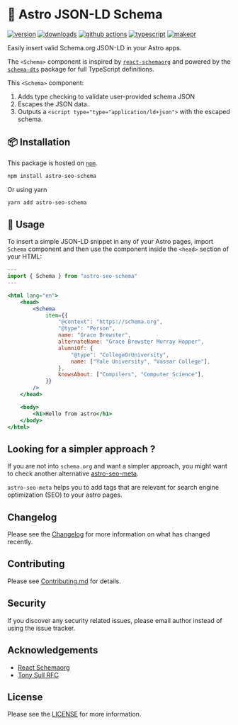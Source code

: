 # 🚀 Astro JSON-LD Schema

[![version][version-badge]][npm]
[![downloads][downloads-badge]][npm]
[![github actions][github-actions-badge]][github-actions]
[![typescript][typescript-badge]][typescript]
[![makepr][makepr-badge]][makepr]

Easily insert valid Schema.org JSON-LD in your Astro apps.

The `<Schema>` component is inspired by [`react-schemaorg`](https://www.npmjs.com/package/react-schemaorg) and powered by the [`schema-dts`](https://www.npmjs.com/package/schema-dts) package for full TypeScript definitions.

This `<Schema>` component:

1. Adds type checking to validate user-provided schema JSON
2. Escapes the JSON data.
3. Outputs a `<script type="type="application/ld+json">` with the escaped schema.

## 📦 Installation

This package is hosted on [`npm`][npm].

```bash
npm install astro-seo-schema
```

Or using yarn

```bash
yarn add astro-seo-schema
```

## 🥑 Usage

To insert a simple JSON-LD snippet in any of your Astro pages, import `Schema` component and then use the component inside the `<head>` section of your HTML:

```jsx index.astro
---
import { Schema } from "astro-seo-schema"
---

<html lang="en">
    <head>
        <Schema
            item={{
                "@context": "https://schema.org",
                "@type": "Person",
                name: "Grace Brewster",
                alternateName: "Grace Brewster Murray Hopper",
                alumniOf: {
                    "@type": "CollegeOrUniversity",
                    name: ["Yale University", "Vassar College"],
                },
                knowsAbout: ["Compilers", "Computer Science"],
            }}
        />
    </head>

    <body>
        <h1>Hello from astro</h1>
    </body>
</html>
```

## Looking for a simpler approach ?

If you are not into `schema.org` and want a simpler approach,
you might want to check another alternative [astro-seo-meta][astro-seo-meta].

`astro-seo-meta` helps you to add tags that are relevant for search engine optimization (SEO) to your astro pages.

## Changelog

Please see the [Changelog](CHANGELOG.md) for more information on what has changed recently.

## Contributing

Please see [Contributing.md](CONTRIBUTING.md) for details.

## Security

If you discover any security related issues, please email author instead of using the issue tracker.

## Acknowledgements

- [React Schemaorg][react-schemaorg]
- [Tony Sull RFC][tony-sull]
  
## License

Please see the [LICENSE](LICENSE) for more information.

<!-- Links -->
[npm]: https://npmjs.com/package/astro-seo-schema
[astro-seo-meta]: https://github.com/codiume/astro-seo-meta
[react-schemaorg]: https://www.npmjs.com/package/react-schemaorg
[tony-sull]: https://github.com/tony-sull/rfcs/blob/main/proposals/025-seo-components.md

<!-- Readme Badges -->
[version-badge]: https://img.shields.io/npm/v/astro-seo-schema.svg
[downloads-badge]: https://img.shields.io/npm/dt/astro-seo-schema
[github-actions]: https://github.com/codiume/astro-seo-schema/actions/workflows/node.js.yml
[github-actions-badge]: https://github.com/codiume/astro-seo-schema/actions/workflows/node.js.yml/badge.svg?branch=main
[typescript]: https://www.typescriptlang.org/dt/search?search=astro-seo-schema
[typescript-badge]: https://img.shields.io/npm/types/astro-seo-schema
[makepr]: https://makeapullrequest.com
[makepr-badge]: https://img.shields.io/badge/PRs-welcome-brightgreen.svg?style=flat-square?style=flat
